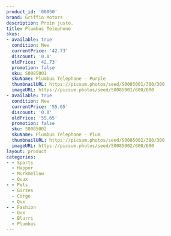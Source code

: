 ```yaml
---
product_id: '00850'
brand: Griffin Motors
description: Proin justo.
title: Plumbus Telephone
skus:
- available: true
  condition: New
  currentPrice: '42.73'
  discount: '0.0'
  oldPrice: '42.73'
  promotion: false
  sku: S0085001
  skuName: Plumbus Telephone - Purple
  thumbnailURL: https://picsum.photos/seed/S0085001/300/300
  imageURL: https://picsum.photos/seed/S0085001/600/600
- available: true
  condition: New
  currentPrice: '55.65'
  discount: '0.0'
  oldPrice: '55.65'
  promotion: false
  sku: S0085002
  skuName: Plumbus Telephone - Plum
  thumbnailURL: https://picsum.photos/seed/S0085002/300/300
  imageURL: https://picsum.photos/seed/S0085002/600/600
layout: product
categories:
- - Sports
  - Happor
  - Murkmellow
  - Quux
- - Pets
  - Girzes
  - Corge
  - Qux
- - Fashion
  - Qux
  - Blurri
  - Plumbus
---
```

